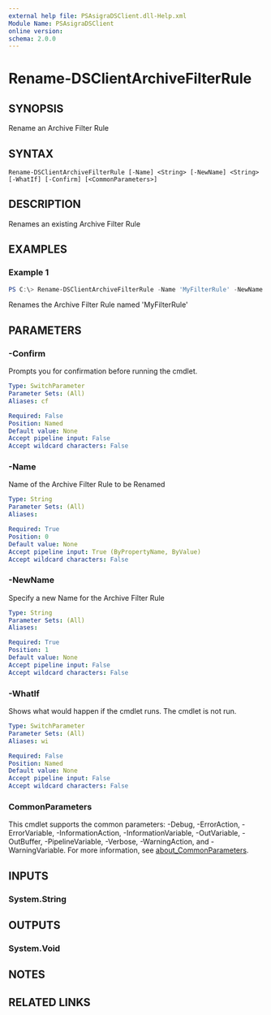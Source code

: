 ```yaml
---
external help file: PSAsigraDSClient.dll-Help.xml
Module Name: PSAsigraDSClient
online version:
schema: 2.0.0
---
```


# Rename-DSClientArchiveFilterRule

## SYNOPSIS
Rename an Archive Filter Rule

## SYNTAX

```
Rename-DSClientArchiveFilterRule [-Name] <String> [-NewName] <String> [-WhatIf] [-Confirm] [<CommonParameters>]
```

## DESCRIPTION
Renames an existing Archive Filter Rule

## EXAMPLES

### Example 1
```powershell
PS C:\> Rename-DSClientArchiveFilterRule -Name 'MyFilterRule' -NewName 'MyNewName'
```

Renames the Archive Filter Rule named 'MyFilterRule'

## PARAMETERS

### -Confirm
Prompts you for confirmation before running the cmdlet.

```yaml
Type: SwitchParameter
Parameter Sets: (All)
Aliases: cf

Required: False
Position: Named
Default value: None
Accept pipeline input: False
Accept wildcard characters: False
```

### -Name
Name of the Archive Filter Rule to be Renamed

```yaml
Type: String
Parameter Sets: (All)
Aliases:

Required: True
Position: 0
Default value: None
Accept pipeline input: True (ByPropertyName, ByValue)
Accept wildcard characters: False
```

### -NewName
Specify a new Name for the Archive Filter Rule

```yaml
Type: String
Parameter Sets: (All)
Aliases:

Required: True
Position: 1
Default value: None
Accept pipeline input: False
Accept wildcard characters: False
```

### -WhatIf
Shows what would happen if the cmdlet runs.
The cmdlet is not run.

```yaml
Type: SwitchParameter
Parameter Sets: (All)
Aliases: wi

Required: False
Position: Named
Default value: None
Accept pipeline input: False
Accept wildcard characters: False
```

### CommonParameters
This cmdlet supports the common parameters: -Debug, -ErrorAction, -ErrorVariable, -InformationAction, -InformationVariable, -OutVariable, -OutBuffer, -PipelineVariable, -Verbose, -WarningAction, and -WarningVariable. For more information, see [about_CommonParameters](http://go.microsoft.com/fwlink/?LinkID=113216).

## INPUTS

### System.String

## OUTPUTS

### System.Void

## NOTES

## RELATED LINKS

